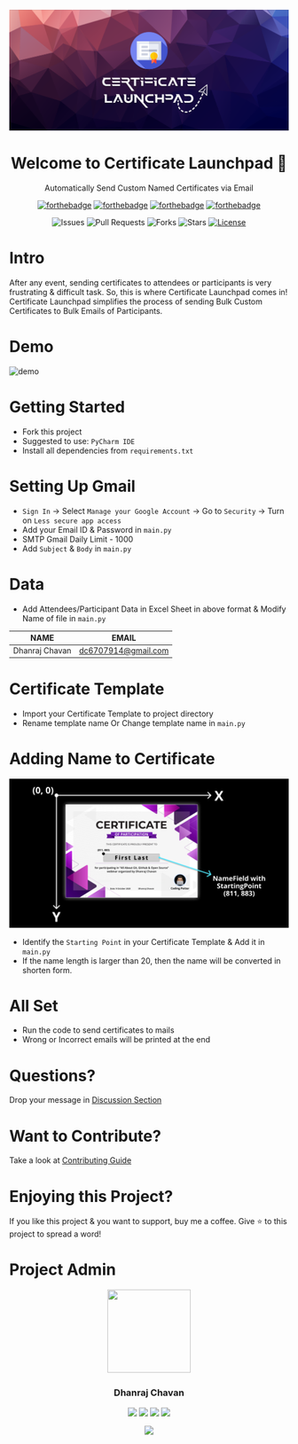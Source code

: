 <div align="center">
  
![banner](images/banner.png)

# Welcome to Certificate Launchpad 🚀

Automatically Send Custom Named Certificates via Email

[![forthebadge](https://forthebadge.com/images/badges/it-works-why.svg)](https://forthebadge.com)
[![forthebadge](https://forthebadge.com/images/badges/built-with-love.svg)](https://forthebadge.com)
[![forthebadge](https://forthebadge.com/images/badges/powered-by-coffee.svg)](https://forthebadge.com)
[![forthebadge](https://forthebadge.com/images/badges/made-with-python.svg)](https://forthebadge.com)


![Issues](https://img.shields.io/github/issues/dhanrajdc7/Certificate-Launchpad)
![Pull Requests](https://img.shields.io/github/issues-pr/dhanrajdc7/Certificate-Launchpad)
![Forks](https://img.shields.io/github/forks/dhanrajdc7/Certificate-Launchpad)
![Stars](https://img.shields.io/github/stars/dhanrajdc7/Certificate-Launchpad)
[![License](https://img.shields.io/github/license/dhanrajdc7/Certificate-Launchpad)](https://github.com/dhanrajdc7/Certificate-Launchpad/blob/master/LICENSE)
  
</div>

# Intro
After any event, sending certificates to attendees or participants is very frustrating & difficult task. So, this is where Certificate Launchpad comes in! Certificate Launchpad simplifies the process of sending Bulk Custom Certificates to Bulk Emails of Participants. 

# Demo
![demo](https://user-images.githubusercontent.com/39642060/119229315-11217c00-bb35-11eb-8b76-c386248f2321.png)


# Getting Started
- Fork this project 
- Suggested to use: `PyCharm IDE`
- Install all dependencies from `requirements.txt`

# Setting Up Gmail
- `Sign In` -> Select `Manage your Google Account` -> Go to `Security` -> Turn on `Less secure app access`
- Add your Email ID & Password in `main.py`
- SMTP Gmail Daily Limit - 1000
- Add `Subject` & `Body` in `main.py`

# Data
- Add Attendees/Participant Data in Excel Sheet in above format & Modify Name of file in `main.py`

| NAME | EMAIL |
| ---- | ----- |
| Dhanraj Chavan | dc6707914@gmail.com |

# Certificate Template
- Import your Certificate Template to project directory
- Rename template name Or Change template name in `main.py`

# Adding Name to Certificate
![banner](images/axis.png)
- Identify the `Starting Point` in your Certificate Template & Add it in `main.py`
- If the name length is larger than 20, then the name will be converted in shorten form.

# All Set
- Run the code to send certificates to mails
- Wrong or Incorrect emails will be printed at the end

# Questions?
Drop your message in [Discussion Section](https://github.com/dhanrajdc7/Certificate-Launchpad/discussions)

# Want to Contribute?
Take a look at [Contributing Guide](https://github.com/dhanrajdc7/Certificate-Launchpad/blob/main/CONTRIBUTING.md)

# Enjoying this Project? 
If you like this project & you want to support, buy me a coffee. Give ⭐️ to this project to spread a word!

# Project Admin
<div align="center">

<a href="https://github.com/dhanrajdc7"><img src="https://avatars.githubusercontent.com/u/39642060?v=4" width=150px height=150px /></a> 
  
### **Dhanraj Chavan**

[<img src="https://image.flaticon.com/icons/png/512/185/185983.png" width="35" padding="10">](https://www.youtube.com/codingpotter/)
[<img src="https://image.flaticon.com/icons/svg/185/185964.svg" width="35" padding="10">](https://www.linkedin.com/in/dhanrajdc7/)
[<img src="https://www.flaticon.com/svg/static/icons/svg/1312/1312142.svg" width="35" padding="10">](https://www.twitter.com/codingpotter)
[<img src="https://image.flaticon.com/icons/svg/185/185985.svg" width="35" padding="10">](https://www.instagram.com/codingpotter/)

<a href="https://www.buymeacoffee.com/codingpotter"><img src="https://img.buymeacoffee.com/button-api/?text=Buy me a coffee&emoji=&slug=codingpotter&button_colour=5F7FFF&font_colour=ffffff&font_family=Cookie&outline_colour=000000&coffee_colour=FFDD00"></a>
  
</div>
